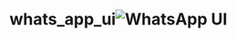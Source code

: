 # whats_app_ui![WhatsApp UI](https://user-images.githubusercontent.com/124343246/226175837-620bd465-c5f9-47cb-9be3-ebbcae294597.png)
